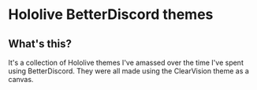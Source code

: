 # Hololive BetterDiscord themes
## What's this?
It's a collection of Hololive themes I've amassed over the time I've spent using BetterDiscord. They were all made using the ClearVision theme as a canvas.
